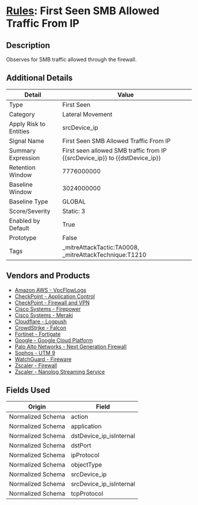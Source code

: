 # [Rules](README.md): First Seen SMB Allowed Traffic From IP

## Description
Observes for SMB traffic allowed through the firewall.

## Additional Details
|Detail|Value|
|----|----|
|Type|First Seen|
|Category|Lateral Movement|
|Apply Risk to Entities|srcDevice_ip|
|Signal Name|First Seen SMB Allowed Traffic From IP|
|Summary Expression|First seen allowed SMB traffic from IP {{srcDevice_ip}} to {{dstDevice_ip}}|
|Retention Window|7776000000|
|Baseline Window|3024000000|
|Baseline Type|GLOBAL|
|Score/Severity|Static: 3|
|Enabled by Default|True|
|Prototype|False|
|Tags|_mitreAttackTactic:TA0008, _mitreAttackTechnique:T1210|
## Vendors and Products
- [Amazon AWS - VpcFlowLogs](../products/021d1ded-1c82-4663-bf5d-d6ed5170efa3.md)
- [CheckPoint - Application Control](../products/1624169f-36c4-4309-8400-1409a171d00b.md)
- [CheckPoint - Firewall and VPN](../products/c3c1a4fc-10cc-4155-8a30-a3bb14fc9f31.md)
- [Cisco Systems - Firepower](../products/da9e05a5-3fd3-46a7-a107-ae03c01e3f5a.md)
- [Cisco Systems - Meraki](../products/724c9add-8cd9-4013-b9e1-a907b96da426.md)
- [Cloudflare - Logpush](../products/c2503fcc-ef30-4e40-bb32-0bf47151b140.md)
- [CrowdStrike - Falcon](../products/840c72e0-4e47-41e7-9b93-31f55d12f07d.md)
- [Fortinet - Fortigate](../products/c57e2c85-4fc1-4fb7-8fa1-dbc5235231ad.md)
- [Google - Google Cloud Platform](../products/dcc85cfc-a698-4d09-87de-f2c723f3ad07.md)
- [Palo Alto Networks - Next Generation Firewall](../products/46f5fa2c-1a62-4692-82ad-ed87800a0adb.md)
- [Sophos - UTM 9](../products/0fb003bc-8383-442f-8f3d-afcfbaefe617.md)
- [WatchGuard - Fireware](../products/14aa46d3-0710-44b6-9ce3-0a6b8f36b076.md)
- [Zscaler - Firewall](../products/9e0641a7-22ce-4ac8-8113-ee48b368ac3d.md)
- [Zscaler - Nanolog Streaming Service](../products/6299d728-14f7-455e-85c5-ea8ec65a654a.md)


## Fields Used

|Origin|Field|
|----|----|
|Normalized Schema|action|
|Normalized Schema|application|
|Normalized Schema|dstDevice_ip_isInternal|
|Normalized Schema|dstPort|
|Normalized Schema|ipProtocol|
|Normalized Schema|objectType|
|Normalized Schema|srcDevice_ip|
|Normalized Schema|srcDevice_ip_isInternal|
|Normalized Schema|tcpProtocol|



